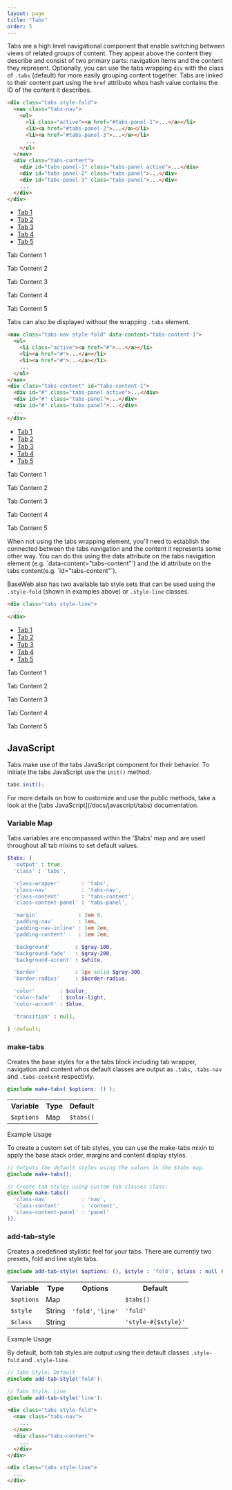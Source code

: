 ```yaml
---
layout: page
title: "Tabs"
order: 5
---
```


Tabs are a high level navigational component that enable switching between views of related groups of content. They appear above the content they describe and consist of two primary parts: navigation items and the content they represent. Optionally, you can use the tabs wrapping `div` with the class of `.tabs` (default) for more easily grouping content together. Tabs are linked to their content part using the `href` attribute whos hash value contains the ID of the content it describes.

```html
<div class="tabs style-fold">
  <nav class="tabs-nav">
    <ul>
      <li class="active"><a href="#tabs-panel-1">...</a></li>
      <li><a href="#tabs-panel-2">...</a></li>
      <li><a href="#tabs-panel-3">...</a></li>
      ...
    </ul>
  </nav>
  <div class="tabs-content">
    <div id="tabs-panel-1" class="tabs-panel active">...</div>
    <div id="tabs-panel-2" class="tabs-panel">...</div>
    <div id="tabs-panel-3" class="tabs-panel">...</div>
    ...
  </div>
</div>
```

<div class="demo demo-tabs">

  <div class="tabs style-fold">
    <nav class="tabs-nav">
      <ul>
        <li class="active"><a href="#tabs-panel-1">Tab 1</a></li>
        <li><a href="#tabs-panel-2">Tab 2</a></li>
        <li><a href="#tabs-panel-3">Tab 3</a></li>
        <li><a href="#tabs-panel-4">Tab 4</a></li>
        <li><a href="#tabs-panel-5">Tab 5</a></li>
      </ul>
    </nav>
    <div class="tabs-content">
      <div id="tabs-panel-1" class="tabs-panel active"><p>Tab Content 1</p></div>
      <div id="tabs-panel-2" class="tabs-panel"><p>Tab Content 2</p></div>
      <div id="tabs-panel-3" class="tabs-panel"><p>Tab Content 3</p></div>
      <div id="tabs-panel-4" class="tabs-panel"><p>Tab Content 4</p></div>
      <div id="tabs-panel-5" class="tabs-panel"><p>Tab Content 5</p></div>
    </div>
  </div>

</div><!-- .demo -->

Tabs can also be displayed without the wrapping `.tabs` element.

```html
<nav class="tabs-nav style-fold" data-content="tabs-content-1">
  <ul>
    <li class="active"><a href="#">...</a></li>
    <li><a href="#">...</a></li>
    <li><a href="#">...</a></li>
    ...
  </ul>
</nav>
<div class="tabs-content" id="tabs-content-1">
  <div id="#" class="tabs-panel active">...</div>
  <div id="#" class="tabs-panel">...</div>
  <div id="#" class="tabs-panel">...</div>
  ...
</div>
```

<div class="demo demo-tabs">

  <nav class="tabs-nav style-fold" data-content="tabs-content-1">
    <ul>
      <li class="active"><a href="#tabs-panel-6">Tab 1</a></li>
      <li><a href="#tabs-panel-7">Tab 2</a></li>
      <li><a href="#tabs-panel-8">Tab 3</a></li>
      <li><a href="#tabs-panel-9">Tab 4</a></li>
      <li><a href="#tabs-panel-10">Tab 5</a></li>
    </ul>
  </nav>
  <div class="tabs-content" id="tabs-content-1">
    <div id="tabs-panel-6" class="tabs-panel active"><p>Tab Content 1</p></div>
    <div id="tabs-panel-7" class="tabs-panel"><p>Tab Content 2</p></div>
    <div id="tabs-panel-8" class="tabs-panel"><p>Tab Content 3</p></div>
    <div id="tabs-panel-9" class="tabs-panel"><p>Tab Content 4</p></div>
    <div id="tabs-panel-10" class="tabs-panel"><p>Tab Content 5</p></div>
  </div>

</div><!-- .demo -->

<div class="notice info" markdown="1">
  When not using the tabs wrapping element, you'll need to establish the connected between the tabs navigation and the content it represents some other way. You can do this using the data attribute on the tabs navigation element (e.g. `data-content="tabs-content"`) and the id attribute on the tabs content(e.g. `id="tabs-content"`).
</div>

BaseWeb also has two available tab style sets that can be used using the `.style-fold` (shown in examples above) or `.style-line` classes.

```html
<div class="tabs style-line">
  ...
</div>
```

<div class="demo demo-tabs">

  <div class="tabs style-line">
    <nav class="tabs-nav">
      <ul>
        <li><a href="#tabs-panel-11">Tab 1</a></li>
        <li class="active"><a href="#tabs-panel-12">Tab 2</a></li>
        <li><a href="#tabs-panel-13">Tab 3</a></li>
        <li><a href="#tabs-panel-14">Tab 4</a></li>
        <li><a href="#tabs-panel-15">Tab 5</a></li>
      </ul>
    </nav>
    <div class="tabs-content">
      <div id="tabs-panel-11" class="tabs-panel"><p>Tab Content 1</p></div>
      <div id="tabs-panel-12" class="tabs-panel active"><p>Tab Content 2</p></div>
      <div id="tabs-panel-13" class="tabs-panel"><p>Tab Content 3</p></div>
      <div id="tabs-panel-14" class="tabs-panel"><p>Tab Content 4</p></div>
      <div id="tabs-panel-15" class="tabs-panel"><p>Tab Content 5</p></div>
    </div>
  </div>

</div><!-- .demo -->

## JavaScript

Tabs make use of the tabs JavaScript component for their behavior. To initiate the tabs JavaScript use the `init()` method.

```js
tabs.init();
```

<div class="notice info" markdown="1">
For more details on how to customize and use the public methods, take a look at the [tabs JavaScript](/docs/javascript/tabs) documentation.
</div>

<div id="toc" class="toc"></div>

<section id="map-tabs" class="docs-item" markdown="1">

### Variable Map

Tabs variables are encompassed within the '$tabs' map and are used throughout all tab mixins to set default values.

```scss
$tabs: (
  'output' : true,
  'class' : 'tabs',

  'class-wrapper'       : 'tabs',
  'class-nav'           : 'tabs-nav',
  'class-content'       : 'tabs-content',
  'class-content-panel' : 'tabs-panel',

  'margin'             : 2em 0,
  'padding-nav'        : 1em,
  'padding-nav-inline' : 1em 2em,
  'padding-content'    : 1em 2em,

  'background'        : $gray-100,
  'background-fade'   : $gray-200,
  'background-accent' : $white,

  'border'            : 1px solid $gray-300,
  'border-radius'     : $border-radius,

  'color'        : $color,
  'color-fade'   : $color-light,
  'color-accent' : $blue,

  'transition' : null,

) !default;
```

</section><!-- .docs-item -->

<section id="mixin-make-tabs" class="docs-item" markdown="1">

### make-tabs

Creates the base styles for a the tabs block including tab wrapper, navigation and content whos default classes are output as `.tabs`, `.tabs-nav` and `.tabs-content` respectivly.

```scss
@include make-tabs( $options: () );
```

<table class="table table-docs">
  <tr>
    <th>Variable</th>
    <th>Type</th>
    <th>Default</th>
  </tr>
  <tr>
    <td><code>$options</code></td>
    <td>Map</td>
    <td><code>$tabs()</code></td>
  </tr>
</table>

<p class="subheading">Example Usage</p>

To create a custom set of tab styles, you can use the make-tabs mixin to apply the base stack order, margins and content display styles.

```scss
// Outputs the default styles using the values in the $tabs map.
@include make-tabs();

// Create tab styles using custom tab classes class:
@include make-tabs((
  'class-nav'           : 'nav',
  'class-content'       : 'content',
  'class-content-panel' : 'panel'
));
```

</section><!-- .docs-item -->

<section id="mixin-add-tab-styles" class="docs-item" markdown="1">

### add-tab-style

Creates a predefined stylistic feel for your tabs. There are currently two presets, fold and line style tabs.

```scss
@include add-tab-style( $options: (), $style : 'fold', $class : null );
```

<table class="table table-docs">
  <tr>
    <th>Variable</th>
    <th>Type</th>
    <th>Options</th>
    <th>Default</th>
  </tr>
  <tr>
    <td><code>$options</code></td>
    <td colspan="2">Map</td>
    <td><code>$tabs()</code></td>
  </tr>
  <tr>
    <td><code>$style</code></td>
    <td>String</td>
    <td>
      <code>'fold'</code>,
      <code>'line'</code>
    </td>
    <td><code>'fold'</code></td>
  </tr>
  <tr>
    <td><code>$class</code></td>
    <td colspan="2">String</td>
    <td><code>'style-#{$style}'</code></td>
  </tr>
</table>

<p class="subheading">Example Usage</p>

By default, both tab styles are output using their default classes `.style-fold` and `.style-line`.

```scss
// Tabs Style: Default
@include add-tab-style('fold');

// Tabs Style: Line
@include add-tab-style('line');
```

```html
<div class="tabs style-fold">
  <nav class="tabs-nav">
    ...
  </nav>
  <div class="tabs-content">
    ...
  </div>
</div>

<div class="tabs style-line">
  ...
</div>
```

</section><!-- .docs-item -->
